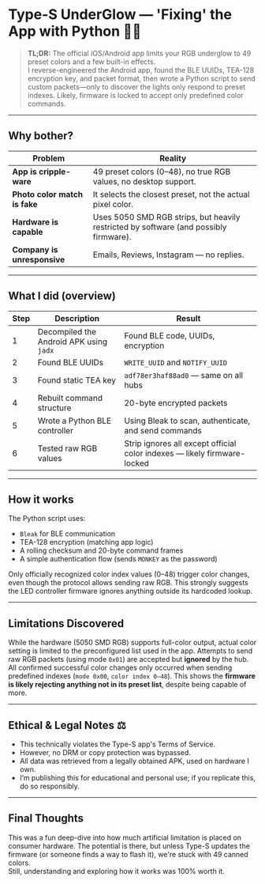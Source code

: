 # Type-S UnderGlow — 'Fixing' the App with Python 🐒✨
> **TL;DR:** The official iOS/Android app limits your RGB underglow to 49 preset colors and a few built-in effects.  
> I reverse-engineered the Android app, found the BLE UUIDs, TEA-128 encryption key, and packet format, then wrote a Python script to send custom packets—only to discover the lights only respond to preset indexes. Likely, firmware is locked to accept only predefined color commands.

---

## Why bother?

| Problem | Reality |
|--------|---------|
| **App is cripple-ware** | 49 preset colors (0–48), no true RGB values, no desktop support. |
| **Photo color match is fake** | It selects the closest preset, not the actual pixel color. |
| **Hardware is capable** | Uses 5050 SMD RGB strips, but heavily restricted by software (and possibly firmware). |
| **Company is unresponsive** | Emails, Reviews, Instagram — no replies. |

---

## What I did (overview)

| Step | Description | Result |
|------|-------------|--------|
| 1 | Decompiled the Android APK using `jadx` | Found BLE code, UUIDs, encryption |
| 2 | Found BLE UUIDs | `WRITE_UUID` and `NOTIFY_UUID` |
| 3 | Found static TEA key | `adf78er3haf88ad0` — same on all hubs |
| 4 | Rebuilt command structure | 20-byte encrypted packets |
| 5 | Wrote a Python BLE controller | Using Bleak to scan, authenticate, and send commands |
| 6 | Tested raw RGB values | Strip ignores all except official color indexes — likely firmware-locked |

---

## How it works

The Python script uses:
- `Bleak` for BLE communication
- TEA-128 encryption (matching app logic)
- A rolling checksum and 20-byte command frames
- A simple authentication flow (sends `MONKEY` as the password)

Only officially recognized color index values (0–48) trigger color changes, even though the protocol allows sending raw RGB. This strongly suggests the LED controller firmware ignores anything outside its hardcoded lookup.

---

## Limitations Discovered

While the hardware (5050 SMD RGB) supports full-color output, actual color setting is limited to the preconfigured list used in the app. Attempts to send raw RGB packets (using mode `0x01`) are accepted but **ignored** by the hub.  
All confirmed successful color changes only occurred when sending predefined indexes (`mode 0x00`, `color index 0–48`). This shows the **firmware is likely rejecting anything not in its preset list**, despite being capable of more.

---

## Ethical & Legal Notes ⚖️

- This technically violates the Type-S app's Terms of Service.
- However, no DRM or copy protection was bypassed.
- All data was retrieved from a legally obtained APK, used on hardware I own.
- I’m publishing this for educational and personal use; if you replicate this, do so responsibly.

---

## Final Thoughts

This was a fun deep-dive into how much artificial limitation is placed on consumer hardware. The potential is there, but unless Type-S updates the firmware (or someone finds a way to flash it), we're stuck with 49 canned colors.  
Still, understanding and exploring how it works was 100% worth it.
